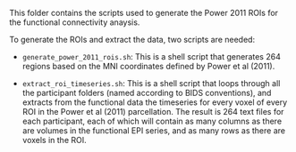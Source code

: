 This folder contains the scripts used to generate the Power 2011 ROIs
for the functional connectivity anaysis.

To generate the ROIs and extract the data, two scripts are needed:

* `generate_power_2011_rois.sh`: This is a shell script that generates
  264 regions based on the MNI coordinates defined by Power et al
  (2011).

* `extract_roi_timeseries.sh`: This is a shell script that loops
  through all the participant folders (named according to BIDS
  conventions), and extracts from the functional data the timeseries
  for every voxel of every ROI in the Power et al (2011)
  parcellation. The result is 264 text files for each participant,
  each of which will contain as many columns as there are volumes in
  the functional EPI series, and as many rows as there are voxels in
  the ROI. 